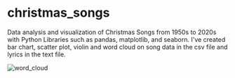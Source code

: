 # christmas_songs
 Data analysis and visualization of Christmas Songs from 1950s to 2020s with Python Libraries such as pandas, matplotlib, and seaborn. I've created bar chart, scatter plot, violin and word cloud on song data in the csv file and lyrics in the text file. 
 
 
![word_cloud](https://user-images.githubusercontent.com/68828848/143139686-0e69c815-74c7-4c3f-839e-51c947000c5a.png)
